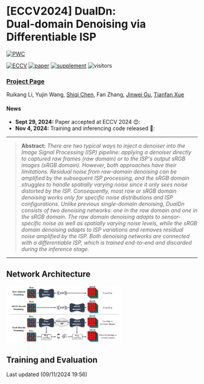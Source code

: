 # [ECCV2024] DualDn: <br> Dual-domain Denoising via Differentiable ISP
[![PWC](https://img.shields.io/endpoint.svg?url=https://paperswithcode.com/badge/dualdn-dual-domain-denoising-via/image-denoising-on-dnd)](https://paperswithcode.com/sota/image-denoising-on-dnd?p=dualdn-dual-domain-denoising-via)

[![ECCV](https://img.shields.io/badge/ECCV-2024-B762C1)](https://www.ecva.net/papers/eccv_2024/papers_ECCV/papers/07547.pdf)
[![paper](https://img.shields.io/badge/arXiv-Paper-<COLOR>.svg)](https://arxiv.org/abs/2409.18783)
[![supplement](https://img.shields.io/badge/Supplementary-Material-red)](https://mycuhk-my.sharepoint.com/:b:/g/personal/1155231343_link_cuhk_edu_hk/ES8QQePLkZxCia6JwDJGZOEBJnPZmdKVSO1J_3RGtpNUQw)
![visitors](https://visitor-badge.laobi.icu/badge?page_id=OpenImagingLab.DualDn)

### [Project Page](https://openimaginglab.github.io/DualDn/) <br>
Ruikang Li, Yujin Wang, [Shiqi Chen](https://tangeego.github.io/), Fan Zhang, [Jinwei Gu](https://www.gujinwei.org/), [Tianfan Xue](https://tianfan.info/) <br>

#### News
- **Sept 29, 2024:** Paper accepted at ECCV 2024 😊:
- **Nov 4, 2024:** Training and inferencing code released 🌹:

<hr />

> **Abstract:** *There are two typical ways to inject a denoiser into the Image Signal Processing (ISP) pipeline: applying a denoiser directly to captured raw frames (raw domain) or to the ISP's output sRGB images (sRGB domain).
However, both approaches have their limitations. Residual noise from raw-domain denoising can be amplified by the subsequent ISP processing, and the sRGB domain struggles to handle spatially varying noise since it only sees noise distorted by the ISP. Consequently, most raw or sRGB domain denoising works only for specific noise distributions and ISP configurations.
Unlike previous single-domain denoising, DualDn consists of two denoising networks: one in the raw domain and one in the sRGB domain. The raw domain denoising adapts to sensor-specific noise as well as spatially varying noise levels, while the sRGB domain denoising adapts to ISP variations and removes residual noise amplified by the ISP. Both denoising networks are connected with a differentiable ISP, which is trained end-to-end and discarded during the inference stage.* 
<hr />

## Network Architecture

<img src = "docs/static/images/intro.svg"  width="60%">


## Training and Evaluation

Last updated (09/11/2024 19:56)

